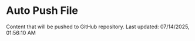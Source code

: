 # Auto Push File

Content that will be pushed to GitHub repository.
Last updated: 07/14/2025, 01:56:10 AM